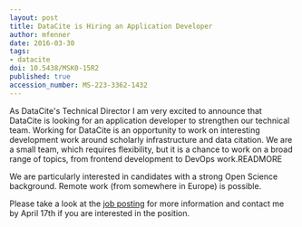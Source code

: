 ```yaml
---
layout: post
title: DataCite is Hiring an Application Developer
author: mfenner
date: 2016-03-30
tags:
- datacite
doi: 10.5438/MSK0-15R2
published: true
accession_number: MS-223-3362-1432
---
```

As DataCite's Technical Director I am very excited to announce that DataCite is looking for an application developer to strengthen our technical team. Working for DataCite is an opportunity to work on interesting development work around scholarly infrastructure and data citation. We are a small team, which requires flexibility, but it is a chance to work on a broad range of topics, from frontend development to DevOps work.READMORE

We are particularly interested in candidates with a strong Open Science background. Remote work (from somewhere in Europe) is possible.

Please take a look at the [job posting](https://www.datacite.org/about-datacite/job-opportunities) for more information and contact me by April 17th if you are interested in the position.
